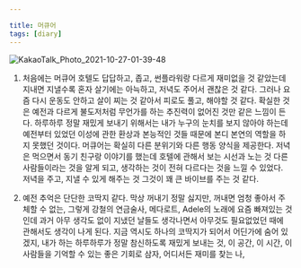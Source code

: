 ```yaml
---

title: 머큐어
tags: [diary]
---
```

![KakaoTalk_Photo_2021-10-27-01-39-48](https://user-images.githubusercontent.com/50545088/138923221-2d5e4322-441a-427c-b8bb-99ffd3a09627.jpeg)

1. 처음에는 머큐어 호텔도 답답하고, 좁고, 썬플라워랑 다르게 재미없을 것 같았는데 지내면 지낼수록 혼자 살기에는 아늑하고, 저녁도 주어서 괜찮은 것 같다. 그러나 요즘 다시 운동도 안하고 살이 찌는 것 같아서 피로도 풀고, 해야할 것 같다. 확실한 것은 예전과 다르게 불도저처럼 무언가를 하는 추진력이 없어진 것만 같은 느낌이 든다. 하루하루 정말 재밌게 보내기 위해서는 내가 누구의 눈치를 보지 않아야 하는데 예전부터 있었던 이성에 관한 환상과 본능적인 것들 때문에 본디 본연의 역할을 하지 못했던 것이다. 머큐어는 확실히 다른 분위기와 다른 행동 양식을 제공한다. 저녁은 먹으면서 동기 친구랑 이야기를 했는데 호텔에 관해서 보는 시선과 노는 것 다른 사람들이라는 것을 알게 되고, 생각하는 것이 전혀 다르다는 것을 느낄 수 있었다. 저녁을 주고, 지낼 수 있게 해주는 것 그것이 꽤 큰 바이브를 주는 것 같다.

2. 예전 추억은 단단한 코딱지 같다. 막상 꺼내기 정말 싫지만, 꺼내면 엄청 좋아서 주체할 수 없는, 그렇게 강철의 연금술사, 메다로트, Adele의 노래에 요즘 빠져있는 것인데 과거 아무 생각도 없이 지냈던 날들도 생각나면서 아무것도 필요없었던 때에 관해서도 생각이 나게 된다. 지금 역시도 하나의 코딱지가 되어서 어딘가에 숨어 있겠지, 내가 하는 하루하루가 정말 참신하도록 재밌게 보내는 것, 이 공간, 이 시간, 이 사람들을 기억할 수 있는 좋은 기회로 삼자, 어디서든 재미를 찾는 나,